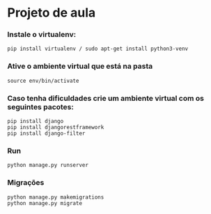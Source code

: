 # Projeto de aula 

### Instale o virtualenv:

```
pip install virtualenv / sudo apt-get install python3-venv
```


### Ative o ambiente virtual que está na pasta 

```
source env/bin/activate
```

### Caso tenha dificuldades crie um ambiente virtual com os seguintes pacotes:

```
pip install django
pip install djangorestframework
pip install django-filter
```


### Run

```
python manage.py runserver
```
### Migrações

```
python manage.py makemigrations
python manage.py migrate
```